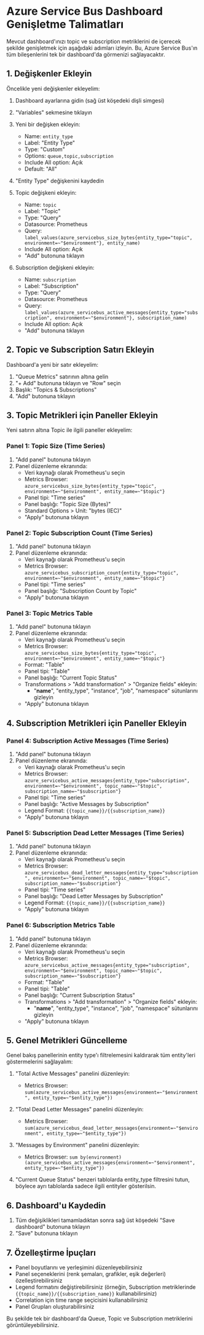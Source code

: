 # Azure Service Bus Dashboard Genişletme Talimatları

Mevcut dashboard'ınızı topic ve subscription metriklerini de içerecek şekilde genişletmek için aşağıdaki adımları izleyin. Bu, Azure Service Bus'ın tüm bileşenlerini tek bir dashboard'da görmenizi sağlayacaktır.

## 1. Değişkenler Ekleyin

Öncelikle yeni değişkenler ekleyelim:

1. Dashboard ayarlarına gidin (sağ üst köşedeki dişli simgesi)
2. "Variables" sekmesine tıklayın
3. Yeni bir değişken ekleyin:
    - Name: `entity_type`
    - Label: "Entity Type"
    - Type: "Custom"
    - Options: `queue,topic,subscription`
    - Include All option: Açık
    - Default: "All"
4. "Entity Type" değişkenini kaydedin

5. Topic değişkeni ekleyin:
    - Name: `topic`
    - Label: "Topic"
    - Type: "Query"
    - Datasource: Prometheus
    - Query: `label_values(azure_servicebus_size_bytes{entity_type="topic", environment=~"$environment"}, entity_name)`
    - Include All option: Açık
    - "Add" butonuna tıklayın

6. Subscription değişkeni ekleyin:
    - Name: `subscription`
    - Label: "Subscription"
    - Type: "Query"
    - Datasource: Prometheus
    - Query: `label_values(azure_servicebus_active_messages{entity_type="subscription", environment=~"$environment"}, subscription_name)`
    - Include All option: Açık
    - "Add" butonuna tıklayın

## 2. Topic ve Subscription Satırı Ekleyin

Dashboard'a yeni bir satır ekleyelim:

1. "Queue Metrics" satırının altına gelin
2. "+ Add" butonuna tıklayın ve "Row" seçin
3. Başlık: "Topics & Subscriptions"
4. "Add" butonuna tıklayın

## 3. Topic Metrikleri için Paneller Ekleyin

Yeni satırın altına Topic ile ilgili paneller ekleyelim:

### Panel 1: Topic Size (Time Series)

1. "Add panel" butonuna tıklayın
2. Panel düzenleme ekranında:
    - Veri kaynağı olarak Prometheus'u seçin
    - Metrics Browser: `azure_servicebus_size_bytes{entity_type="topic", environment=~"$environment", entity_name=~"$topic"}`
    - Panel tipi: "Time series"
    - Panel başlığı: "Topic Size (Bytes)"
    - Standard Options > Unit: "bytes (IEC)"
    - "Apply" butonuna tıklayın

### Panel 2: Topic Subscription Count (Time Series)

1. "Add panel" butonuna tıklayın
2. Panel düzenleme ekranında:
    - Veri kaynağı olarak Prometheus'u seçin
    - Metrics Browser: `azure_servicebus_subscription_count{entity_type="topic", environment=~"$environment", entity_name=~"$topic"}`
    - Panel tipi: "Time series"
    - Panel başlığı: "Subscription Count by Topic"
    - "Apply" butonuna tıklayın

### Panel 3: Topic Metrics Table

1. "Add panel" butonuna tıklayın
2. Panel düzenleme ekranında:
    - Veri kaynağı olarak Prometheus'u seçin
    - Metrics Browser: `azure_servicebus_size_bytes{entity_type="topic", environment=~"$environment", entity_name=~"$topic"}`
    - Format: "Table"
    - Panel tipi: "Table"
    - Panel başlığı: "Current Topic Status"
    - Transformations > "Add transformation" > "Organize fields" ekleyin:
        - "__name__", "entity_type", "instance", "job", "namespace" sütunlarını gizleyin
    - "Apply" butonuna tıklayın

## 4. Subscription Metrikleri için Paneller Ekleyin

### Panel 4: Subscription Active Messages (Time Series)

1. "Add panel" butonuna tıklayın
2. Panel düzenleme ekranında:
    - Veri kaynağı olarak Prometheus'u seçin
    - Metrics Browser: `azure_servicebus_active_messages{entity_type="subscription", environment=~"$environment", topic_name=~"$topic", subscription_name=~"$subscription"}`
    - Panel tipi: "Time series"
    - Panel başlığı: "Active Messages by Subscription"
    - Legend Format: `{{topic_name}}/{{subscription_name}}`
    - "Apply" butonuna tıklayın

### Panel 5: Subscription Dead Letter Messages (Time Series)

1. "Add panel" butonuna tıklayın
2. Panel düzenleme ekranında:
    - Veri kaynağı olarak Prometheus'u seçin
    - Metrics Browser: `azure_servicebus_dead_letter_messages{entity_type="subscription", environment=~"$environment", topic_name=~"$topic", subscription_name=~"$subscription"}`
    - Panel tipi: "Time series"
    - Panel başlığı: "Dead Letter Messages by Subscription"
    - Legend Format: `{{topic_name}}/{{subscription_name}}`
    - "Apply" butonuna tıklayın

### Panel 6: Subscription Metrics Table

1. "Add panel" butonuna tıklayın
2. Panel düzenleme ekranında:
    - Veri kaynağı olarak Prometheus'u seçin
    - Metrics Browser: `azure_servicebus_active_messages{entity_type="subscription", environment=~"$environment", topic_name=~"$topic", subscription_name=~"$subscription"}`
    - Format: "Table"
    - Panel tipi: "Table"
    - Panel başlığı: "Current Subscription Status"
    - Transformations > "Add transformation" > "Organize fields" ekleyin:
        - "__name__", "entity_type", "instance", "job", "namespace" sütunlarını gizleyin
    - "Apply" butonuna tıklayın

## 5. Genel Metrikleri Güncelleme

Genel bakış panellerinin entity type'ı filtrelemesini kaldırarak tüm entity'leri göstermelerini sağlayalım:

1. "Total Active Messages" panelini düzenleyin:
    - Metrics Browser: `sum(azure_servicebus_active_messages{environment=~"$environment", entity_type=~"$entity_type"})`

2. "Total Dead Letter Messages" panelini düzenleyin:
    - Metrics Browser: `sum(azure_servicebus_dead_letter_messages{environment=~"$environment", entity_type=~"$entity_type"})`

3. "Messages by Environment" panelini düzenleyin:
    - Metrics Browser: `sum by(environment) (azure_servicebus_active_messages{environment=~"$environment", entity_type=~"$entity_type"})`

4. "Current Queue Status" benzeri tablolarda entity_type filtresini tutun, böylece ayrı tablolarda sadece ilgili entityler gösterilsin.

## 6. Dashboard'u Kaydedin

1. Tüm değişiklikleri tamamladıktan sonra sağ üst köşedeki "Save dashboard" butonuna tıklayın
2. "Save" butonuna tıklayın

## 7. Özelleştirme İpuçları

- Panel boyutlarını ve yerleşimini düzenleyebilirsiniz
- Panel seçeneklerini (renk şemaları, grafikler, eşik değerleri) özelleştirebilirsiniz
- Legend formatını değiştirebilirsiniz (örneğin, Subscription metriklerinde `{{topic_name}}/{{subscription_name}}` kullanabilirsiniz)
- Correlation için time range seçicisini kullanabilirsiniz
- Panel Grupları oluşturabilirsiniz

Bu şekilde tek bir dashboard'da Queue, Topic ve Subscription metriklerini görüntüleyebilirsiniz.